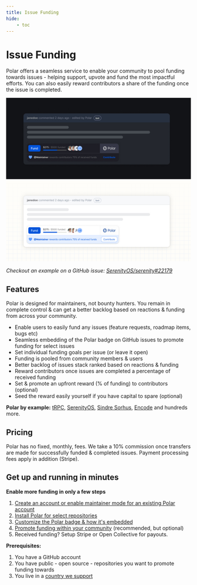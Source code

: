 ```yaml
---
title: Issue Funding
hide:
    - toc
---
```


# Issue Funding

Polar offers a seamless service to enable your community to pool
funding towards issues - helping support, upvote and fund the most impactful
efforts. You can also easily reward contributors a share of the funding once the
issue is completed.

![GitHub Issue with Polar Badge](../../assets/maintainers/issue-funding/gh-badged-dark.jpg#only-dark)
![GitHub Issue with Polar Badge](../../assets/maintainers/issue-funding/gh-badged-light.jpg#only-light)

*Checkout an example on a GitHub issue: [SerenityOS/serenity#22179](https://github.com/SerenityOS/serenity/issues/22179)*

## Features
Polar is designed for maintainers, not bounty hunters. You remain in complete
control & can get a better backlog based on reactions & funding from across your
community.

* Enable users to easily fund any issues (feature requests, roadmap items, bugs
  etc)
* Seamless embedding of the Polar badge on GitHub issues to promote funding for
  select issues
* Set individual funding goals per issue (or leave it open)
* Funding is pooled from community members & users
* Better backlog of issues stack ranked based on reactions & funding
* Reward contributors once issues are completed a percentage of received funding
* Set & promote an upfront reward (% of funding) to contributors (optional)
* Seed the reward easily yourself if you have capital to spare (optional)

**Polar by example:** [tRPC](https://polar.sh/trpc?tab=issues), [SerenityOS](https://polar.sh/serenityos?tab=issues), [Sindre Sorhus](https://polar.sh/sindresorhus?tab=issues), [Encode](https://polar.sh/encode?tab=issues) and hundreds more.


## Pricing

Polar has no fixed, monthly, fees. We take a 10% commission once transfers are
made for successfully funded & completed issues. Payment processing fees apply
in addition (Stripe).


## Get up and running in minutes

**Enable more funding in only a few steps**

1. [Create an account or enable maintainer mode for an existing Polar
   account](/maintainers/issue-funding/getting-started/setup-account)
2. [Install Polar for select
   repositories](/maintainers/issues-funding/getting-started/app-installation)
3. [Customize the Polar badge & how it's embedded](/maintainers/issue-funding/getting-started/badge-settings)
4. [Promote funding within your
   community](/maintainers/issue-funding/getting-started/promote) (recommended,
   but optional)
5. Received funding? Setup Stripe or Open Collective for payouts.

**Prerequisites:**

1. You have a GitHub account
2. You have public - open source - repositories you want to promote funding
   towards
3. You live in a [country we support](/faq/maintainers/#which-countries-are-supported)

